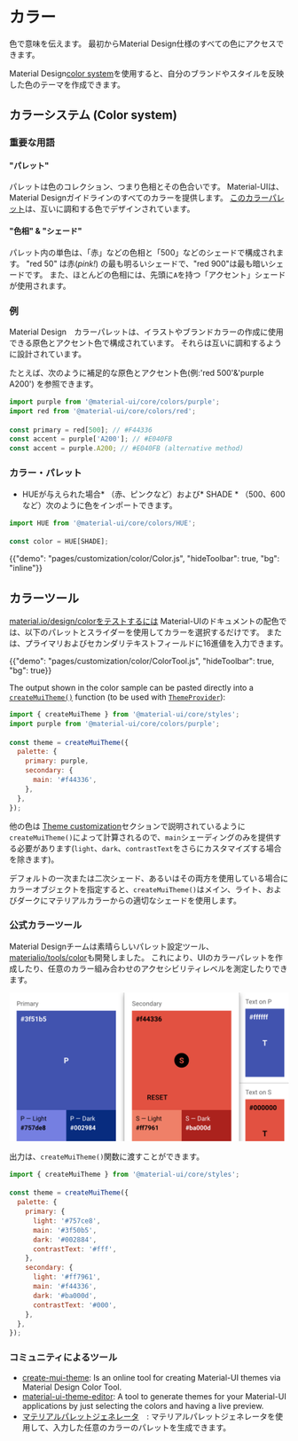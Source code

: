 # カラー

<p class="description">色で意味を伝えます。 最初からMaterial Design仕様のすべての色にアクセスできます。</p>

Material Design[color system](https://material.io/design/color/)を使用すると、自分のブランドやスタイルを反映した色のテーマを作成できます。

## カラーシステム (Color system)

### 重要な用語

#### "パレット"

パレットは色のコレクション、つまり色相とその色合いです。 Material-UIは、Material Designガイドラインのすべてのカラーを提供します。 [このカラーパレット](#color-palette)は、互いに調和する色でデザインされています。

#### "色相" & "シェード"

パレット内の単色は、「赤」などの色相と「500」などのシェードで構成されます。 "red 50" は赤(*pink!*) の最も明るいシェードで、"red 900"は最も暗いシェードです。 また、ほとんどの色相には、先頭に`A`を持つ「アクセント」シェードが使用されます。

### 例

Material Design　カラーパレットは、イラストやブランドカラーの作成に使用できる原色とアクセント色で構成されています。 それらは互いに調和するように設計されています。

たとえば、次のように補足的な原色とアクセント色(例:'red 500'&'purple A200') を参照できます。

```js
import purple from '@material-ui/core/colors/purple';
import red from '@material-ui/core/colors/red';

const primary = red[500]; // #F44336
const accent = purple['A200']; // #E040FB
const accent = purple.A200; // #E040FB (alternative method)
```

### カラー・パレット

* HUEが与えられた場合* （赤、ピンクなど）および* SHADE * （500、600など）次のように色をインポートできます。

```jsx
import HUE from '@material-ui/core/colors/HUE';

const color = HUE[SHADE];
```

{{"demo": "pages/customization/color/Color.js", "hideToolbar": true, "bg": "inline"}}

## カラーツール

[ material.io/design/colorをテストするには](https://material.io/design/color/) Material-UIのドキュメントの配色では、以下のパレットとスライダーを使用してカラーを選択するだけです。 または、プライマリおよびセカンダリテキストフィールドに16進値を入力できます。

{{"demo": "pages/customization/color/ColorTool.js", "hideToolbar": true, "bg": true}}

The output shown in the color sample can be pasted directly into a [`createMuiTheme()`](/customization/theming/#createmuitheme-options-theme) function (to be used with [`ThemeProvider`](/customization/theming/#theme-provider)):

```jsx
import { createMuiTheme } from '@material-ui/core/styles';
import purple from '@material-ui/core/colors/purple';

const theme = createMuiTheme({
  palette: {
    primary: purple,
    secondary: {
      main: '#f44336',
    },
  },
});
```

他の色は [Theme customization](/customization/palette/)セクションで説明されているように`createMuiTheme()`によって計算されるので、`main`シェーディングのみを提供する必要があります(`light`、`dark`、`contrastText`をさらにカスタマイズする場合を除きます)。

デフォルトの一次または二次シェード、あるいはその両方を使用している場合にカラーオブジェクトを指定すると、`createMuiTheme()`はメイン、ライト、およびダークにマテリアルカラーからの適切なシェードを使用します。

### 公式カラーツール

Material Designチームは素晴らしいパレット設定ツール、[materialio/tools/color](https://material.io/tools/color/)も開発しました。 これにより、UIのカラーパレットを作成したり、任意のカラー組み合わせのアクセシビリティレベルを測定したりできます。

<a href="https://material.io/tools/color/#!/?view.left=0&view.right=0&primary.color=3F51B5&secondary.color=F44336" target="_blank" rel="noopener nofollow">
  <img src="/static/images/color/colorTool.png" alt="公式カラーツール" style="width: 574px" />
</a>

出力は、`createMuiTheme()`関数に渡すことができます。

```jsx
import { createMuiTheme } from '@material-ui/core/styles';

const theme = createMuiTheme({
  palette: {
    primary: {
      light: '#757ce8',
      main: '#3f50b5',
      dark: '#002884',
      contrastText: '#fff',
    },
    secondary: {
      light: '#ff7961',
      main: '#f44336',
      dark: '#ba000d',
      contrastText: '#000',
    },
  },
});
```

### コミュニティによるツール

- [create-mui-theme](https://react-theming.github.io/create-mui-theme/): Is an online tool for creating Material-UI themes via Material Design Color Tool.
- [material-ui-theme-editor](https://in-your-saas.github.io/material-ui-theme-editor/): A tool to generate themes for your Material-UI applications by just selecting the colors and having a live preview.
- [マテリアルパレットジェネレータ](https://material.io/inline-tools/color/)　: マテリアルパレットジェネレータを使用して、入力した任意のカラーのパレットを生成できます。
